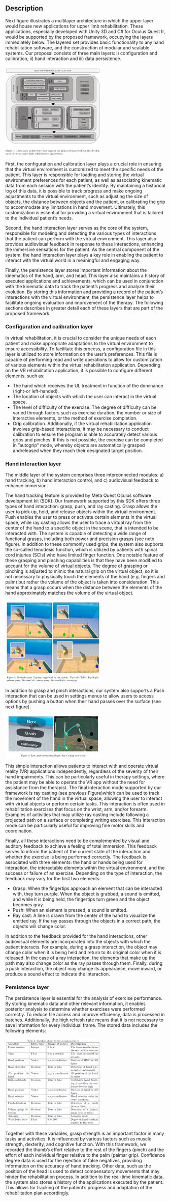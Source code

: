 

## Description
Next figure illustrates a multilayer architecture in which the upper layer would house new applications for upper limb rehabilitation. These applications, especially developed with Unity 3D and C# for Oculus Quest II, would be supported by the proposed framework, occupying the layers immediately below.
The layered set provides basic functionality to any hand rehabilitation software, and the construction of modular and scalable systems. Our proposal consists of three main layers: i) configuration and calibration, ii) hand interaction and iii) data persistence.

<img
  src="./Images/architecture.png"
  alt=""
  title=""
  style="display: inline-block; margin: 0 auto; max-width: 300px">
  
First, the configuration and calibration layer plays a crucial role in ensuring that the virtual environment is customized to meet the specific needs of the patient. This layer is responsible for loading and storing the virtual environment preferences for each patient, as well as associating kinematic data from each session with the patient’s identity. By maintaining a historical log of this data, it is possible to track progress and make ongoing adjustments to the virtual environment, such as adjusting the size of objects, the distance between objects and the patient, or calibrating the grip to accommodate any limitations in hand movement. Ultimately, this customization is essential for providing a virtual environment that is tailored to the individual patient’s needs.

Second, the hand interaction layer serves as the core of the system, responsible for modeling and detecting the various types of interactions that the patient can perform with the virtual environment. This layer also provides audiovisual feedback in response to these interactions, enhancing the immersive sensations for the patient. As the central component of the system, the hand interaction layer plays a key role in enabling the patient to interact with the virtual world in a meaningful and engaging way. 

Finally, the persistence layer stores important information about the kinematics of the hand, arm, and head. This layer also maintains a history of executed applications and achievements, which can be used in conjunction with the kinematic data to track the patient’s progress and analyze their evolution. By storing this information and providing a record of the patient’s interactions with the virtual environment, the persistence layer helps to facilitate ongoing evaluation and improvement of the therapy. The following sections describes in greater detail each of these layers that are part of the proposed framework. 

### Configuration and calibration layer

In virtual rehabilitation, it is crucial to consider the unique needs of each patient and make appropriate adaptations to the virtual environment to ensure accessibility. To facilitate this process, a configuration file in this layer is utilized to store information on the user’s preferences. This file is capable of performing read and write operations to allow for customization of various elements within the virtual rehabilitation application. Depending on the VR rehabilitation application, it is possible to configure different elements, such as:
- The hand which receives the UL treatment in function of the dominance (right-or left-handed).
- The location of objects with which the user can interact in the virtual space.
- The level of difficulty of the exercise. The degree of difficulty can be varied through factors such as exercise duration, the number or size of interactive elements, or the method of exercise completion.
- Grip calibration. Additionally, if the virtual rehabilitation application involves grip-based interactions, it may be necessary to conduct calibration to ensure the program is able to accurately detect various grips and pinches. If this is not possible, the exercise can be completed in ”autogrip” mode, whereby objects are automatically grasped andreleased when they reach their designated target position.

### Hand interaction layer
The middle layer of the system comprises three interconnected modules:
a) hand tracking, b) hand interaction control, and c) audiovisual feedback to enhance immersion.

The hand tracking feature is provided by Meta Quest Oculus software development kit (SDK). Our framework supported by this SDK offers three types of hand interaction: grasp, push, and ray casting. Grasp allows the user to pick up, hold, and release objects within the virtual environment. 
Push enables the user to press or activate certain elements in the virtual space, while ray casting allows the user to trace a virtual ray from the center of the hand to a specific object in the scene, that is intended to be interacted with. The system is capable of detecting a wide range of functional grasps, including both power and precision grasps (see netx figure). In addition to these commonly used grips, the system also supports the so-called tenodesis function, which is utilized by patients with spinal cord injuries (SCIs) who have limited finger function. 
One notable feature of these grasping and pinching capabilities is that they have been modified to account for the volume of virtual objects. The degree of grasping or pinching is adjusted to mimic the natural grip on the virtual object, so it is not necessary to physically touch the elements of the hand (e.g. fingers and palm) but rather the volume of the object is taken into consideration. This means that a grasp occurs when the distance between the elements of the hand approximately matches the volume of the virtual object. 


<img
  src="./Images/grasps.png"
  alt=""
  title=""
  style="display: inline-block; margin: 0 auto; max-width: 300px">

In addition to grasp and pinch interactions, our system also supports a Push interaction that can be used in settings menus to allow users to access options by pushing a button when their hand passes over the surface (see next figure).

<img
  src="./Images/interaction.png"
  alt=""
  title=""
  style="display: inline-block; margin: 0 auto; max-width: 300px">

This simple interaction allows patients to interact with and operate virtual reality (VR) applications independently, regardless of the severity of their hand impairments. This can be particularly useful in therapy settings, where the patient may be able to operate the VR app without the need for assistance from the therapist. The final interaction mode supported by our framework is ray casting (see previous Figure)which can be used to track the movement of the hand in the virtual space, allowing the user to interact with virtual objects or perform certain tasks. This interaction is often used in rehabilitation exercises that focus on the wrist, arm, and/or forearm. Examples of activities that may utilize ray casting include following a projected path on a surface or completing writing exercises. This interaction mode can be particularly useful for improving fine motor skills and coordination. 

Finally, all these interactions need to be complemented by visual and auditory feedback to achieve a feeling of total immersion. This feedback serves to inform the patient of the current state of the interaction and whether the exercise is being performed correctly. The feedback is associated with three elements: the hand or hands being used for interaction, the interactable elements within the virtual environment, and the success or failure of an exercise. Depending on the type of interaction, the feedback may vary for the first two elements: 
- Grasp: When the fingertips approach an element that can be interacted with, they turn purple. When the object is grabbed, a sound is emitted, and while it is being held, the fingertips turn green and the object becomes gray.
- Push: When an element is pressed, a sound is emitted.
- Ray cast: A line is drawn from the center of the hand to visualize the emitted ray. If the ray passes through the objects in a correct path, the objects will change color.

In addition to the feedback provided for the hand interactions, other audiovisual elements are incorporated into the objects with which the patient interacts. For example, during a grasp interaction, the object may change color when it is being held and return to its original color when it is released. In the case of a ray interaction, the elements that make up the path may also change color as the ray passes through them. Finally, during a push interaction, the object may change its appearance, move inward, or produce a sound effect to indicate the interaction.

### Persistence layer
The persistence layer is essential for the analysis of exercise performance. By storing kinematic data and other relevant information, it enables posterior analysis to determine whether exercises were performed correctly. To reduce file access and improve efficiency, data is processed in batches. Additionally, the high refresh rate means that it is not necessary to save information for every individual frame. The stored data includes the following elements:

<img
  src="./Images/persistence_table.png"
  alt=""
  title=""
  style="display: inline-block; margin: 0 auto; max-width: 300px">


Together with these variables, grasp strength is an important factor in many tasks and activities. It is influenced by various factors such as muscle strength, dexterity, and cognitive function. With this framework, we recorded the thumb’s effort relative to the rest of the fingers (pinch) and the effort of each individual finger relative to the palm (palmar grip). Confidence degree data is used for the rejection of false negatives, providing information on the accuracy of hand tracking. Other data, such as the position of the  head is used to detect compensatory movements that may hinder the rehabilitation process. In addition to the real-time kinematic data, the system also stores a history of the applications executed by the patient. This allows for tracking of the patient’s progress and adaptation of the rehabilitation plan accordingly.  
